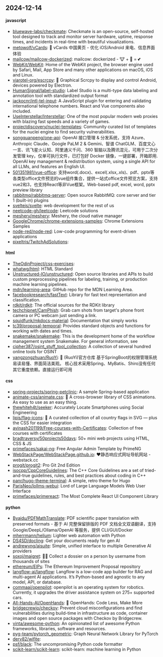 ## 2024-12-14

#### javascript
* [bluewave-labs/checkmate](https://github.com/bluewave-labs/checkmate): Checkmate is an open-source, self-hosted tool designed to track and monitor server hardware, uptime, response times, and incidents in real-time with beautiful visualizations.
* [metowolf/vCards](https://github.com/metowolf/vCards): 📡️ vCards 中国黄页 - 优化 iOS/Android 来电、信息界面体验
* [mailcow/mailcow-dockerized](https://github.com/mailcow/mailcow-dockerized): mailcow: dockerized - 🐮 + 🐋 = 💕
* [WebKit/WebKit](https://github.com/WebKit/WebKit): Home of the WebKit project, the browser engine used by Safari, Mail, App Store and many other applications on macOS, iOS and Linux.
* [viarotel-org/escrcpy](https://github.com/viarotel-org/escrcpy): 📱 Graphical Scrcpy to display and control Android, devices powered by Electron.
* [HumanSignal/label-studio](https://github.com/HumanSignal/label-studio): Label Studio is a multi-type data labeling and annotation tool with standardized output format
* [jackocnr/intl-tel-input](https://github.com/jackocnr/intl-tel-input): A JavaScript plugin for entering and validating international telephone numbers. React and Vue components also included.
* [UseInterstellar/Interstellar](https://github.com/UseInterstellar/Interstellar): One of the most popular modern web proxies with blazing fast speeds and a variety of games.
* [projectdiscovery/nuclei-templates](https://github.com/projectdiscovery/nuclei-templates): Community curated list of templates for the nuclei engine to find security vulnerabilities.
* [songquanpeng/one-api](https://github.com/songquanpeng/one-api): OpenAI 接口管理 & 分发系统，支持 Azure、Anthropic Claude、Google PaLM 2 & Gemini、智谱 ChatGLM、百度文心一言、讯飞星火认知、阿里通义千问、360 智脑以及腾讯混元，可用于二次分发管理 key，仅单可执行文件，已打包好 Docker 镜像，一键部署，开箱即用. OpenAI key management & redistribution system, using a single API for all LLMs, and features an English UI.
* [501351981/vue-office](https://github.com/501351981/vue-office): 支持word(.docx)、excel(.xlsx,.xls)、pdf、pptx等各类型office文件预览的vue组件集合，提供一站式office文件预览方案，支持vue2和3，也支持React等非Vue框架。Web-based pdf, excel, word, pptx preview library
* [rabbitmq/rabbitmq-server](https://github.com/rabbitmq/rabbitmq-server): Open source RabbitMQ: core server and tier 1 (built-in) plugins
* [sveltejs/svelte](https://github.com/sveltejs/svelte): web development for the rest of us
* [neetcode-gh/leetcode](https://github.com/neetcode-gh/leetcode): Leetcode solutions
* [meshery/meshery](https://github.com/meshery/meshery): Meshery, the cloud native manager
* [GoogleChrome/chrome-extensions-samples](https://github.com/GoogleChrome/chrome-extensions-samples): Chrome Extensions Samples
* [node-red/node-red](https://github.com/node-red/node-red): Low-code programming for event-driven applications
* [pixeltris/TwitchAdSolutions](https://github.com/pixeltris/TwitchAdSolutions): 

#### html
* [TheOdinProject/css-exercises](https://github.com/TheOdinProject/css-exercises): 
* [whatwg/html](https://github.com/whatwg/html): HTML Standard
* [Unstructured-IO/unstructured](https://github.com/Unstructured-IO/unstructured): Open source libraries and APIs to build custom preprocessing pipelines for labeling, training, or production machine learning pipelines.
* [mdn/learning-area](https://github.com/mdn/learning-area): GitHub repo for the MDN Learning Area.
* [facebookresearch/fastText](https://github.com/facebookresearch/fastText): Library for fast text representation and classification.
* [rdkit/rdkit](https://github.com/rdkit/rdkit): The official sources for the RDKit library
* [techchipnet/CamPhish](https://github.com/techchipnet/CamPhish): Grab cam shots from target's phone front camera or PC webcam just sending a link.
* [squidfunk/mkdocs-material](https://github.com/squidfunk/mkdocs-material): Documentation that simply works
* [tc39/proposal-temporal](https://github.com/tc39/proposal-temporal): Provides standard objects and functions for working with dates and times.
* [snakemake/snakemake](https://github.com/snakemake/snakemake): This is the development home of the workflow management system Snakemake. For general information, see
* [cipher387/osint_stuff_tool_collection](https://github.com/cipher387/osint_stuff_tool_collection): A collection of several hundred online tools for OSINT
* [yangzongzhuan/RuoYi](https://github.com/yangzongzhuan/RuoYi): 🎉 (RuoYi)官方仓库 基于SpringBoot的权限管理系统 易读易懂、界面简洁美观。 核心技术采用Spring、MyBatis、Shiro没有任何其它重度依赖。直接运行即可用

#### css
* [spring-projects/spring-petclinic](https://github.com/spring-projects/spring-petclinic): A sample Spring-based application
* [animate-css/animate.css](https://github.com/animate-css/animate.css): 🍿 A cross-browser library of CSS animations. As easy to use as an easy thing.
* [thewhiteh4t/seeker](https://github.com/thewhiteh4t/seeker): Accurately Locate Smartphones using Social Engineering
* [lipis/flag-icons](https://github.com/lipis/flag-icons): 🎏 A curated collection of all country flags in SVG — plus the CSS for easier integration
* [avinash201199/Free-courses-with-Certificates](https://github.com/avinash201199/Free-courses-with-Certificates): Collection of free courses with certificates
* [bradtraversy/50projects50days](https://github.com/bradtraversy/50projects50days): 50+ mini web projects using HTML, CSS & JS
* [primefaces/sakai-ng](https://github.com/primefaces/sakai-ng): Free Angular Admin Template by PrimeNG
* [WebStackPage/WebStackPage.github.io](https://github.com/WebStackPage/WebStackPage.github.io): ❤️静态响应式网址导航网站 - webstack.cc
* [progit/progit2](https://github.com/progit/progit2): Pro Git 2nd Edition
* [isocpp/CppCoreGuidelines](https://github.com/isocpp/CppCoreGuidelines): The C++ Core Guidelines are a set of tried-and-true guidelines, rules, and best practices about coding in C++
* [panr/hugo-theme-terminal](https://github.com/panr/hugo-theme-terminal): A simple, retro theme for Hugo
* [ParisNeo/lollms-webui](https://github.com/ParisNeo/lollms-webui): Lord of Large Language Models Web User Interface
* [primefaces/primereact](https://github.com/primefaces/primereact): The Most Complete React UI Component Library

#### python
* [Byaidu/PDFMathTranslate](https://github.com/Byaidu/PDFMathTranslate): PDF scientific paper translation with preserved formats - 基于 AI 完整保留排版的 PDF 文档全文双语翻译，支持 Google/DeepL/Ollama/OpenAI 等服务，提供 CLI/GUI/Docker
* [mherrmann/helium](https://github.com/mherrmann/helium): Lighter web automation with Python
* [DS4SD/docling](https://github.com/DS4SD/docling): Get your documents ready for gen AI
* [andrewyng/aisuite](https://github.com/andrewyng/aisuite): Simple, unified interface to multiple Generative AI providers
* [soxoj/maigret](https://github.com/soxoj/maigret): 🕵️‍♂️ Collect a dossier on a person by username from thousands of sites
* [ethereum/EIPs](https://github.com/ethereum/EIPs): The Ethereum Improvement Proposal repository
* [langflow-ai/langflow](https://github.com/langflow-ai/langflow): Langflow is a low-code app builder for RAG and multi-agent AI applications. It’s Python-based and agnostic to any model, API, or database.
* [commaai/openpilot](https://github.com/commaai/openpilot): openpilot is an operating system for robotics. Currently, it upgrades the driver assistance system on 275+ supported cars.
* [All-Hands-AI/OpenHands](https://github.com/All-Hands-AI/OpenHands): 🙌 OpenHands: Code Less, Make More
* [bridgecrewio/checkov](https://github.com/bridgecrewio/checkov): Prevent cloud misconfigurations and find vulnerabilities during build-time in infrastructure as code, container images and open source packages with Checkov by Bridgecrew.
* [vinta/awesome-python](https://github.com/vinta/awesome-python): An opinionated list of awesome Python frameworks, libraries, software and resources.
* [pyg-team/pytorch_geometric](https://github.com/pyg-team/pytorch_geometric): Graph Neural Network Library for PyTorch
* [derv82/wifite](https://github.com/derv82/wifite): 
* [psf/black](https://github.com/psf/black): The uncompromising Python code formatter
* [scikit-learn/scikit-learn](https://github.com/scikit-learn/scikit-learn): scikit-learn: machine learning in Python
